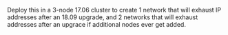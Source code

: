 Deploy this in a 3-node 17.06 cluster to create 1 network that
will exhaust IP addresses after an 18.09 upgrade, and 2 networks
that will exhaust addresses after an upgrace if additional
nodes ever get added.
